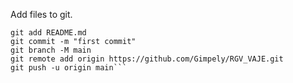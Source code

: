 Add files to git.

```git init
git add README.md
git commit -m "first commit"
git branch -M main
git remote add origin https://github.com/Gimpely/RGV_VAJE.git
git push -u origin main```

